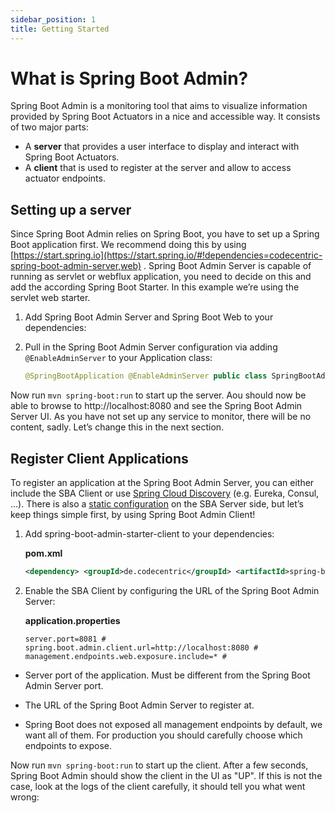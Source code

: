 ```yaml
---
sidebar_position: 1
title: Getting Started
---
```

# What is Spring Boot Admin?

Spring Boot Admin is a monitoring tool that aims to visualize information provided by Spring Boot Actuators in a nice and accessible way. It consists of two major parts:

- A **server** that provides a user interface to display and interact with Spring Boot Actuators.
- A **client** that is used to register at the server and allow to access actuator endpoints.

## Setting up a server

Since Spring Boot Admin relies on Spring Boot, you have to set up a Spring Boot application first. We recommend doing this by using [https://start.spring.io](https://start.spring.io/#!dependencies=codecentric-spring-boot-admin-server,web) . Spring Boot Admin Server is capable of running as servlet or webflux application, you need to decide on this and add the according Spring Boot Starter. In this example we’re using the servlet web starter.

1.  Add Spring Boot Admin Server and Spring Boot Web to your dependencies:

2.  Pull in the Spring Boot Admin Server configuration via adding `@EnableAdminServer` to your Application class:

    ``` java
    @SpringBootApplication @EnableAdminServer public class SpringBootAdminApplication { public static void main(String[] args) { SpringApplication.run(SpringBootAdminApplication.class, args); } }
    ```

Now run `mvn spring-boot:run` to start up the server. Aou should now be able to browse to http://localhost:8080 and see the Spring Boot Admin Server UI. As you have not set up any service to monitor, there will be no content, sadly. Let’s change this in the next section.

## Register Client Applications

To register an application at the Spring Boot Admin Server, you can either include the SBA Client or use [Spring Cloud Discovery](http://projects.spring.io/spring-cloud/spring-cloud.html) (e.g. Eureka, Consul, …). There is also a [static configuration](#server/discovery#spring-cloud-discovery-static-config) on the SBA Server side, but let’s keep things simple first, by using Spring Boot Admin Client!

1.  Add spring-boot-admin-starter-client to your dependencies:

    <div class="formalpara-title">

    **pom.xml**

    </div>

    ``` xml
    <dependency> <groupId>de.codecentric</groupId> <artifactId>spring-boot-admin-starter-client</artifactId> </dependency> <dependency> <groupId>org.springframework.boot</groupId> <artifactId>spring-boot-starter-web</artifactId> </dependency>
    ```

2.  Enable the SBA Client by configuring the URL of the Spring Boot Admin Server:

    <div class="formalpara-title">

    **application.properties**

    </div>

    ``` properties
    server.port=8081 # spring.boot.admin.client.url=http://localhost:8080 # management.endpoints.web.exposure.include=* #
    ```

  - Server port of the application. Must be different from the Spring Boot Admin Server port.

  - The URL of the Spring Boot Admin Server to register at.

  - Spring Boot does not exposed all management endpoints by default, we want all of them. For production you should carefully choose which endpoints to expose.

Now run `mvn spring-boot:run` to start up the client. After a few seconds, Spring Boot Admin should show the client in the UI as "UP". If this is not the case, look at the logs of the client carefully, it should tell you what went wrong:
